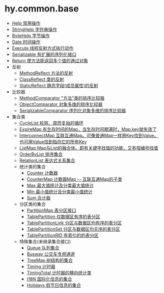 # hy.common.base



* [Help 常用操作](src/org/hy/common/Help.java)
* [StringHelp 字符串操作](src/org/hy/common/StringHelp.java)
* [ByteHelp 字节操作](src/org/hy/common/ByteHelp.java)
* [Date 时间操作](src/org/hy/common/Date.java)
* [Execute 线程反射方式执行动作](src/org/hy/common/Execute.java)
* [Serializable 有扩展的序列化接口](src/org/hy/common/Serializable.java)
* [Return 使方法能返回多个值的通过对象](src/org/hy/common/Return.java)
* 反射
	* [MethodReflect 方法的反射](src/org/hy/common/MethodReflect.java)
	* [ClassReflect 类的反射](src/org/hy/common/ClassReflect.java)
	* [StaticReflect 静态字段(成员属性)的反射](src/org/hy/common/StaticReflect.java)
* 比较器
	* [MethodComparator "方法"类的排序比较器](src/org/hy/common/MethodComparator.java)
	* [ObjectComparator 对象多维的排序比较器](src/org/hy/common/ObjectComparator.java)
	* [SerializableComparator 序列化对象多维的排序比较器](src/org/hy/common/SerializableComparator.java)
* 集合类
    * [CycleList 轮转、周而复始的循环](src/org/hy/common/CycleList.java)
    * [ExpireMap 有生存时间的Map，当生存时间期满时，Map.key就失效了](src/org/hy/common/ExpireMap.java)
    * [InterconnectMap 互联互通Map。可像普通Map一样用Key找到Value。也可用Value找到指向它的所有Key](src/org/hy/common/InterconnectMap.java)
    * [ListMap Map与List的融合体。即有关键字找值的功能，又有按编号找值](src/org/hy/common/ListMap.java)
    * [OrderByList 排序集合](src/org/hy/common/OrderByList.java)
    * [RelationList 表达式关系集合](src/org/hy/common/RelationList.java)
	* 统计类的集合
	    * [Counter 计数器](src/org/hy/common/Counter.java)
	    * [CounterMap 计数器Map -- 互联互通Map的子类](src/org/hy/common/CounterMap.java)
	    * [Max 最大值统计及分类最大值统计](src/org/hy/common/Max.java)
	    * [Min 最小值统计及分类最小值统计](src/org/hy/common/Min.java)
	    * [Sum 合计器](src/org/hy/common/Sum.java)
	* 分区类的集合
	    * [PartitionMap 表分区接口](src/org/hy/common/PartitionMap.java)
	    * [TablePartition 仅数据区有序的表分区](src/org/hy/common/TablePartition.java)
	    * [TablePartitionLink 分区与数据区均有序的表分区](src/org/hy/common/TablePartitionLink.java)
	    * [TablePartitionSet 分区与数据区均无序的表分区](src/org/hy/common/TablePartitionSet.java)
	    * [TablePartitionRID 有索引的的表分区](src/org/hy/common/TablePartitionRID.java)
	* 特殊集合(未继承集合接口)
	    * [Queue 队列集合](src/org/hy/common/Queue.java)
	    * [Busway 公交车专用通道](src/org/hy/common/Busway.java)
	    * [TreeMap 树结构的集合](src/org/hy/common/TreeMap.java)
	    * [Timing 计时器](src/org/hy/common/Timing.java)
	    * [TimingTotal 计时器的横向统计类](src/org/hy/common/TimingTotal.java)
		* [I18N 国际化信息的集合](src/org/hy/common/I18N.java)
		* [Holidays 假节日信息的集合](src/org/hy/common/Holidays.java)
